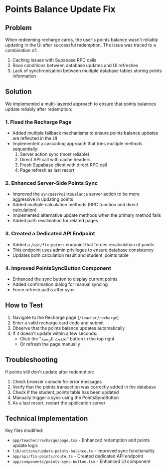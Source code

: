 # Points Balance Update Fix

## Problem

When redeeming recharge cards, the user's points balance wasn't reliably updating in the UI after successful redemption. The issue was traced to a combination of:

1. Caching issues with Supabase RPC calls
2. Race conditions between database updates and UI refreshes
3. Lack of synchronization between multiple database tables storing points information

## Solution

We implemented a multi-layered approach to ensure that points balances update reliably after redemption:

### 1. Fixed the Recharge Page

- Added multiple fallback mechanisms to ensure points balance updates are reflected in the UI
- Implemented a cascading approach that tries multiple methods sequentially:
  1. Server action sync (most reliable)
  2. Direct API call with cache headers
  3. Fresh Supabase client with direct RPC call
  4. Page refresh as last resort

### 2. Enhanced Server-Side Points Sync

- Improved the `syncUserPointsBalance` server action to be more aggressive in updating points
- Added multiple calculation methods (RPC function and direct calculation)
- Implemented alternative update methods when the primary method fails
- Added path revalidation for related pages

### 3. Created a Dedicated API Endpoint

- Added a `/api/fix-points` endpoint that forces recalculation of points
- This endpoint uses admin privileges to ensure database consistency
- Updates both calculation result and student_points table

### 4. Improved PointsSyncButton Component

- Enhanced the sync button to display current points
- Added confirmation dialog for manual syncing
- Force refresh paths after sync

## How to Test

1. Navigate to the Recharge page (`/teacher/recharge`)
2. Enter a valid recharge card code and submit
3. Observe that the points balance updates automatically
4. If it doesn't update within a few seconds:
   - Click the "تحديث الرصيد" button in the top right
   - Or refresh the page manually

## Troubleshooting

If points still don't update after redemption:

1. Check browser console for error messages
2. Verify that the points transaction was correctly added in the database
3. Check if the student_points table has been updated
4. Manually trigger a sync using the PointsSyncButton
5. As a last resort, restart the application server

## Technical Implementation

Key files modified:

- `app/teacher/recharge/page.tsx` - Enhanced redemption and points update logic
- `lib/actions/update-points-balance.ts` - Improved sync functionality
- `app/api/fix-points/route.ts` - Created dedicated API endpoint
- `app/components/points-sync-button.tsx` - Enhanced UI component 